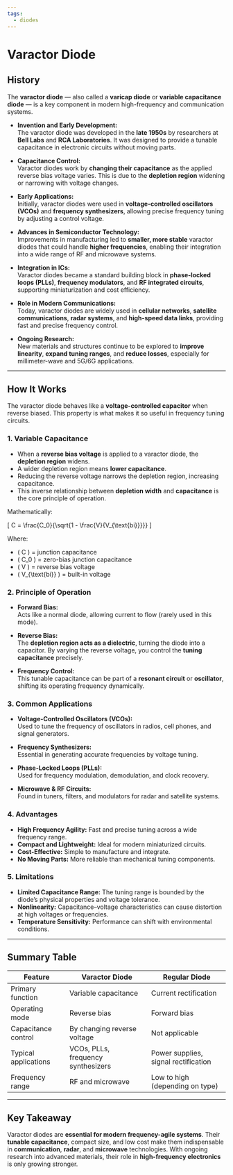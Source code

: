 ```yaml
---
tags:
  - diodes
---
```


# Varactor Diode

## History

The **varactor diode** — also called a **varicap diode** or **variable capacitance diode** — is a key component in modern high-frequency and communication systems.  

- **Invention and Early Development:**  
  The varactor diode was developed in the **late 1950s** by researchers at **Bell Labs** and **RCA Laboratories**. It was designed to provide a tunable capacitance in electronic circuits without moving parts.

- **Capacitance Control:**  
  Varactor diodes work by **changing their capacitance** as the applied reverse bias voltage varies. This is due to the **depletion region** widening or narrowing with voltage changes.

- **Early Applications:**  
  Initially, varactor diodes were used in **voltage-controlled oscillators (VCOs)** and **frequency synthesizers**, allowing precise frequency tuning by adjusting a control voltage.

- **Advances in Semiconductor Technology:**  
  Improvements in manufacturing led to **smaller, more stable** varactor diodes that could handle **higher frequencies**, enabling their integration into a wide range of RF and microwave systems.

- **Integration in ICs:**  
  Varactor diodes became a standard building block in **phase-locked loops (PLLs)**, **frequency modulators**, and **RF integrated circuits**, supporting miniaturization and cost efficiency.

- **Role in Modern Communications:**  
  Today, varactor diodes are widely used in **cellular networks**, **satellite communications**, **radar systems**, and **high-speed data links**, providing fast and precise frequency control.

- **Ongoing Research:**  
  New materials and structures continue to be explored to **improve linearity**, **expand tuning ranges**, and **reduce losses**, especially for millimeter-wave and 5G/6G applications.

---

## How It Works

The varactor diode behaves like a **voltage-controlled capacitor** when reverse biased. This property is what makes it so useful in frequency tuning circuits.

### 1. Variable Capacitance

- When a **reverse bias voltage** is applied to a varactor diode, the **depletion region** widens.  
- A wider depletion region means **lower capacitance**.  
- Reducing the reverse voltage narrows the depletion region, increasing capacitance.  
- This inverse relationship between **depletion width** and **capacitance** is the core principle of operation.

Mathematically:

\[
C = \frac{C_0}{\sqrt{1 - \frac{V}{V_{\text{bi}}}}}
\]

Where:  
- \( C \) = junction capacitance  
- \( C_0 \) = zero-bias junction capacitance  
- \( V \) = reverse bias voltage  
- \( V_{\text{bi}} \) = built-in voltage

### 2. Principle of Operation

- **Forward Bias:**  
  Acts like a normal diode, allowing current to flow (rarely used in this mode).

- **Reverse Bias:**  
  The **depletion region acts as a dielectric**, turning the diode into a capacitor. By varying the reverse voltage, you control the **tuning capacitance** precisely.

- **Frequency Control:**  
  This tunable capacitance can be part of a **resonant circuit** or **oscillator**, shifting its operating frequency dynamically.

### 3. Common Applications

- **Voltage-Controlled Oscillators (VCOs):**  
  Used to tune the frequency of oscillators in radios, cell phones, and signal generators.

- **Frequency Synthesizers:**  
  Essential in generating accurate frequencies by voltage tuning.

- **Phase-Locked Loops (PLLs):**  
  Used for frequency modulation, demodulation, and clock recovery.

- **Microwave & RF Circuits:**  
  Found in tuners, filters, and modulators for radar and satellite systems.

### 4. Advantages

- **High Frequency Agility:** Fast and precise tuning across a wide frequency range.  
- **Compact and Lightweight:** Ideal for modern miniaturized circuits.  
- **Cost-Effective:** Simple to manufacture and integrate.  
- **No Moving Parts:** More reliable than mechanical tuning components.

### 5. Limitations

- **Limited Capacitance Range:** The tuning range is bounded by the diode’s physical properties and voltage tolerance.  
- **Nonlinearity:** Capacitance–voltage characteristics can cause distortion at high voltages or frequencies.  
- **Temperature Sensitivity:** Performance can shift with environmental conditions.

---

## Summary Table

| Feature                      | Varactor Diode                      | Regular Diode                        |
|------------------------------|--------------------------------------|---------------------------------------|
| Primary function             | Variable capacitance                 | Current rectification                |
| Operating mode               | Reverse bias                         | Forward bias                         |
| Capacitance control          | By changing reverse voltage         | Not applicable                        |
| Typical applications         | VCOs, PLLs, frequency synthesizers  | Power supplies, signal rectification |
| Frequency range              | RF and microwave                    | Low to high (depending on type)      |

---

## Key Takeaway

Varactor diodes are **essential for modern frequency-agile systems**. Their **tunable capacitance**, compact size, and low cost make them indispensable in **communication**, **radar**, and **microwave** technologies. With ongoing research into advanced materials, their role in **high-frequency electronics** is only growing stronger.
